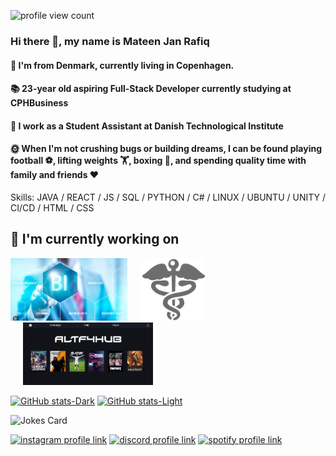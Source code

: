 ![profile view count](https://komarev.com/ghpvc/?username=mateencph)
<!--
CountAPI failed
![visitors](https://visitor-badge.glitch.me/badge?page_id=mateencph&left_color=green&right_color=red)
-->

### Hi there 👋, my name is Mateen Jan Rafiq
#### 📍 I'm from Denmark, currently living in Copenhagen.
#### 📚 23-year old aspiring Full-Stack Developer currently studying at CPHBusiness
#### 🏢 I work as a Student Assistant at Danish Technological Institute
#### 🌞 When I'm not crushing bugs or building dreams, I can be found playing football ⚽, lifting weights 🏋️, boxing 🥊, and spending quality time with family and friends ❤️

Skills: JAVA / REACT / JS / SQL / PYTHON / C# / LINUX / UBUNTU / UNITY / CI/CD / HTML / CSS 

## 🔭 I'm currently working on

[<img src="assets/BI.png" alt="business intelligence" height="100px">](https://github.com/sanderMarcusChristensen/BI-Projects)
[<img style="margin-left: 20px" src="assets/hospital-logo.png" alt="hospital logo" height="100px">](https://github.com/SYSDAT-PATIENT-ASSIST)
[<img style="margin-left: 20px" src="assets/altf4hub.png" alt="alt f4 hub" height="100px">](https://github.com/FrederikMoestrup/ALF4HUB)

[![GitHub stats-Dark](https://github-readme-stats.vercel.app/api?username=mateencph&show_icons=true&theme=one_dark_pro#gh-dark-mode-only)](https://github.com/anuraghazra/github-readme-stats#gh-dark-mode-only)
[![GitHub stats-Light](https://github-readme-stats.vercel.app/api?username=mateencph&show_icons=true&theme=default#gh-light-mode-only)](https://github.com/anuraghazra/github-readme-stats#gh-light-mode-only)

![Jokes Card](https://readme-jokes.vercel.app/api?hideBorder&theme=ayu-mirage)

[![instagram profile link](https://img.shields.io/badge/Instagram-E4405F?style=for-the-badge&logo=instagram&logoColor=white)](https://instagram.com/mateenjanz0)
[![discord profile link](https://img.shields.io/badge/Discord-7289DA?style=for-the-badge&logo=discord&logoColor=white)](https://discordapp.com/users/696747909546377376)
[![spotify profile link](https://img.shields.io/badge/Spotify-1ED760?&style=for-the-badge&logo=spotify&logoColor=white)](https://open.spotify.com/user/mateenjan1)


